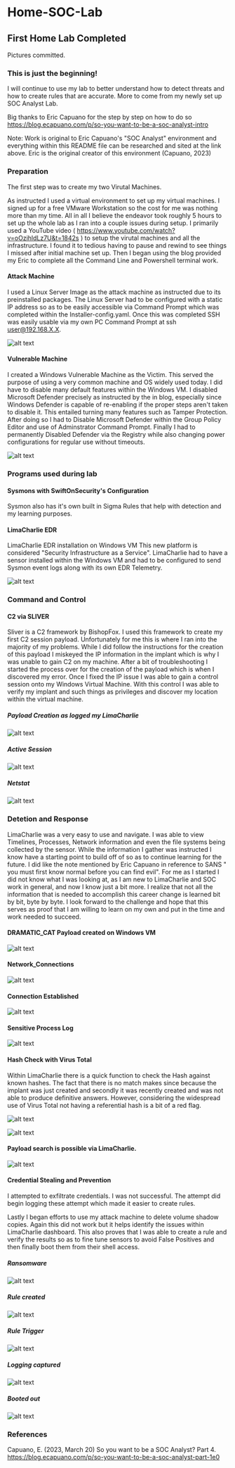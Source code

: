 # Home-SOC-Lab

## First Home Lab Completed
Pictures committed. 

### This is just the beginning! 
I will continue to use my lab to better understand how to detect threats and how to create rules that are accurate. More to come from my newly set up SOC Analyst Lab.

Big thanks to Eric Capuano for the step by step on how to do so
https://blog.ecapuano.com/p/so-you-want-to-be-a-soc-analyst-intro

Note: Work is original to Eric Capuano's "SOC Analyst" environment and everything within this README file can be researched and sited at the link above. Eric is the original creator of this environment (Capuano, 2023)


### Preparation

The first step was to create my two Virutal Machines.

As instructed I used a virtual environment to set up my virtual machines. I signed up for a free VMware Workstation so the cost for me was nothing more than my time. All in all I believe the endeavor took roughly 5 hours to set up the whole lab as I ran into a couple issues during setup. I primarily used a YouTube video ( https://www.youtube.com/watch?v=oOzihldLz7U&t=1842s ) to setup the virutal machines and all the infrastructure. I found it to tedious having to pause and rewind to see things I missed after initial machine set up. Then I began using the blog provided my Eric to complete all the Command Line and Powershell terminal work. 

#### Attack Machine
I used a Linux Server Image as the attack machine as instructed due to its preinstalled packages. The Linux Server had to be configured with a static IP address so as to be easily accessible via Command Prompt which was completed within the Installer-config.yaml. Once this was completed SSH was easily usable via my own PC Command Prompt at ssh user@192.168.X.X.

![alt text](https://github.com/RckBaird0013/Home-SOC-Lab/blob/main/Virtual-Machines/Attack%20Machine.png)

#### Vulnerable Machine
I created a Windows Vulnerable Machine as the Victim. This served the purpose of using a very common machine and OS widely used today. I did have to disable many default features within the Windows VM. I disabled Microsoft Defender precisely as instructed by the in blog, especially since Windows Defender is capable of re-enabling if the proper steps aren't taken to disable it. This entailed turning many features such as Tamper Protection. After doing so I had to Disable Microsoft Defender within the Group Policy Editor and use of Adminstrator Command Prompt. Finally I had to permanently Disabled Defender via the Registry while also changing power configurations for regular use without timeouts. 

![alt text](https://github.com/RckBaird0013/Home-SOC-Lab/blob/main/Virtual-Machines/Defenseless%20Windows.png)

### Programs used during lab

#### Sysmons with SwiftOnSecurity's Configuration

Sysmon also has it's own built in Sigma Rules that help with detection and my learning purposes. 

#### LimaCharlie EDR

LimaCharlie EDR installation on Windows VM
This new platform is considered "Security Infrastructure as a Service". LimaCharlie had to have a sensor installed within the Windows VM and had to be configured to send Sysmon event logs along with its own EDR Telemetry. 

![alt text](https://github.com/RckBaird0013/Home-SOC-Lab/blob/main/Detection-and-Response/LC%20Overview%20with%20blur.png)

### Command and Control

#### C2 via SLIVER

Sliver is a C2 framework by BishopFox. I used this framework to create my first C2 session payload. Unfortunately for me this is where I ran into the majority of my problems. While I did follow the instructions for the creation of this payload I miskeyed the IP information in the implant which is why I was unable to gain C2 on my machine. After a bit of troubleshooting I started the process over for the creation of the payload which is when I discovered my error. Once I fixed the IP issue I was able to gain a control session onto my Windows Virtual Machine. With this control I was able to verify my implant and such things as privileges and discover my location within the virtual machine. 

##### Payload Creation as logged my LimaCharlie

![alt text](https://github.com/RckBaird0013/Home-SOC-Lab/blob/main/Attacking/Creation%20of%20Dramatic%20Cat.png)

##### Active Session
![alt text](https://github.com/RckBaird0013/Home-SOC-Lab/blob/main/Attacking/Active%20Session.png)

##### Netstat
![alt text](https://github.com/RckBaird0013/Home-SOC-Lab/blob/main/Attacking/Sysmon%20Green%20Highlights.png)



### Detetion and Response

LimaCharlie was a very easy to use and navigate. I was able to view Timelines, Processes, Network information and even the file systems being collected by the sensor. While the information I gather was instructed I know have a starting point to build off of so as to continue learning for the future. I did like the note mentioned by Eric Capuano in reference to SANS " you must first know normal before you can find evil". For me as I started I did not know what I was looking at, as I am new to LimaCharlie and SOC work in general, and now I know just a bit more. I realize that not all the information that is needed to accomplish this career change is learned bit by bit, byte by byte. I look forward to the challenge and hope that this serves as proof that I am willing to learn on my own and put in the time and work needed to succeed. 

#### DRAMATIC_CAT Payload created on Windows VM

![alt text](https://github.com/RckBaird0013/Home-SOC-Lab/blob/main/Detection-and-Response/Document%20Created.png)

#### Network_Connections

![alt text](https://github.com/RckBaird0013/Home-SOC-Lab/blob/main/Detection-and-Response/Detection.png)

#### Connection Established

![alt text](https://github.com/RckBaird0013/Home-SOC-Lab/blob/main/Detection-and-Response/Dramatic_Cat_Connection.png)

#### Sensitive Process Log

![alt text](https://github.com/RckBaird0013/Home-SOC-Lab/blob/main/Detection-and-Response/Sensitive%20Process%20within%20Timeline.png)

#### Hash Check with Virus Total 

Within LimaCharlie there is a quick function to check the Hash against known hashes. The fact that there is no match makes since because the implant was just created and secondly it was recently created and was not able to produce definitive answers. However, considering the widespread use of Virus Total not having a referential hash is a bit of a red flag. 

![alt text](https://github.com/RckBaird0013/Home-SOC-Lab/blob/main/Detection-and-Response/VirusTotal%20Scan%20Not%20found.png)

![alt text](https://github.com/RckBaird0013/Home-SOC-Lab/blob/main/Detection-and-Response/Dramatic_Cat_Hash_Check.png)

#### Payload search is possible via LimaCharlie.

![alt text](https://github.com/RckBaird0013/Home-SOC-Lab/blob/main/Detection-and-Response/Payload%20Search.png)

#### Credential Stealing and Prevention

I attempted to exfiltrate credentials. I was not successful. The attempt did begin logging these attempt which made it easier to create rules. 

Lastly I began efforts to use my attack machine to delete volume shadow copies. Again this did not work but it helps identify the issues within LimaCharlie dashboard.
This also proves that I was able to create a rule and verify the results so as to fine tune sensors to avoid False Positives and then finally boot them from their shell access.  

##### Ransomware

![alt text](https://github.com/RckBaird0013/Home-SOC-Lab/blob/main/Detection-and-Response/Ransomware%20attempt.png)

##### Rule created

![alt text](https://github.com/RckBaird0013/Home-SOC-Lab/blob/main/Detection-and-Response/Detection%20Rule%20Created.png)

##### Rule Trigger
![alt text](https://github.com/RckBaird0013/Home-SOC-Lab/blob/main/Detection-and-Response/Rule%20Triggered.png)

##### Logging captured
![alt text](https://github.com/RckBaird0013/Home-SOC-Lab/blob/main/Detection-and-Response/Detecting%20potential%20Ransomware.png)

##### Booted out
![alt text](https://github.com/RckBaird0013/Home-SOC-Lab/blob/main/Detection-and-Response/booted_out.png)

### References

Capuano, E. (2023, March 20) So you want to be a SOC Analyst? Part 4. https://blog.ecapuano.com/p/so-you-want-to-be-a-soc-analyst-part-1e0
